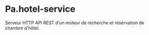 # Pa.hotel-service
Serveur HTTP API REST d'un moteur de recherche et réservation de chambre d'hôtel.
